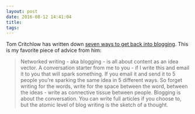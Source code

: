 ```yaml
---
layout: post
date: 2016-08-12 14:41:04
title: 
tags:
---
```

Tom Critchlow has written down [seven ways to get back into blogging](http://tomcritchlow.com/2016/08/09/blogging-not-blogging/).
This is my favorite piece of advice from him:
>Networked writing - aka blogging - is all about content as an idea vector. A conversation starter from me to you - if I write this and email it to you that will spark something. If you email it and send it to 5 people you’re sparking the same idea in 5 different ways. So forget writing for the words, write for the space between the word, between the ideas - write as connective tissue between people.
Blogging is about the conversation. You can write full articles if you choose to, but the atomic level of blog writing is the sketch of a thought. 